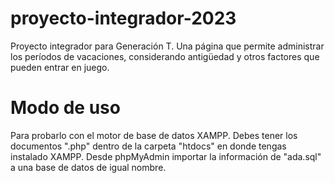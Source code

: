 # proyecto-integrador-2023
Proyecto integrador para Generación T. Una página que permite administrar los períodos de vacaciones, considerando antigüedad y otros factores que pueden entrar en juego.

# Modo de uso
Para probarlo con el motor de base de datos XAMPP. Debes tener los documentos ".php" dentro de la carpeta "htdocs" en donde tengas instalado XAMPP.
Desde phpMyAdmin importar la información de "ada.sql" a una base de datos de igual nombre.
